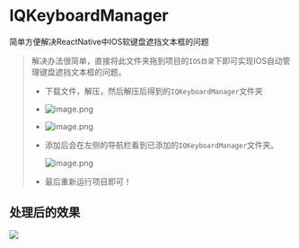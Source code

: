 # IQKeyboardManager
简单方便解决ReactNative中IOS软键盘遮挡文本框的问题

> 解决办法很简单，直接将此文件夹拖到项目的`IOS目录`下即可实现IOS自动管理键盘遮挡文本框的问题。
>
> - 下载文件，解压，然后解压后得到的`IQKeyboardManager`文件夹
>
> - ![image.png](https://upload-images.jianshu.io/upload_images/8154981-06f2d43fc342bf27.png?imageMogr2/auto-orient/strip%7CimageView2/2/w/1240)
>
> - ![image.png](https://upload-images.jianshu.io/upload_images/8154981-79f0d51a53c06b51.png?imageMogr2/auto-orient/strip%7CimageView2/2/w/1240)
>
> - 添加后会在左侧的导航栏看到已添加的`IQKeyboardManager`文件夹。  
>
>   ![image.png](https://upload-images.jianshu.io/upload_images/8154981-02b418bdd700c62e.png?imageMogr2/auto-orient/strip%7CimageView2/2/w/1240)
>
> - 最后重新运行项目即可！

## 处理后的效果

![](https://github.com/lyichao/IQKeyboardManager/blob/master/QQ20190213-173849-HD.gif)

